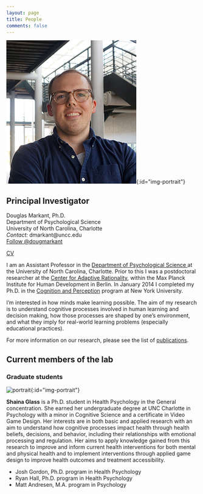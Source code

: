 ```yaml
---
layout: page
title: People
comments: false
---
```


![portrait](/assets/markant_portrait_Aug2019.jpg){:id="img-portrait"}

## Principal Investigator

<p>
Douglas Markant, Ph.D.<br />
Department of Psychological Science<br />
University of North Carolina, Charlotte<br />
<i>Contact:</i> dmarkant@uncc.edu<br />
<a href="https://twitter.com/dougmarkant" class="twitter-follow-button" data-show-count="false">Follow @dougmarkant</a> <script>!function(d,s,id){var js,fjs=d.getElementsByTagName(s)[0],p=/^http:/.test(d.location)?'http':'https';if(!d.getElementById(id)){js=d.createElement(s);js.id=id;js.src=p+'://platform.twitter.com/widgets.js';fjs.parentNode.insertBefore(js,fjs);}}(document, 'script', 'twitter-wjs');</script>
</p>

[CV](/assets/markant_cv.pdf)

I am an Assistant Professor in the <a href="http://psych.uncc.edu">Department of Psychological Science
</a> at the University of North Carolina, Charlotte. 
Prior to this I was a postdoctoral researcher at the <a href="https://www.mpib-berlin.mpg.de/en/research/adaptive-rationality">Center for Adaptive Rationality</a>, within the Max Planck Institute for Human Development in Berlin. 
In January 2014 I completed my Ph.D. in the <a href="http://www.psych.nyu.edu/programs/cp/">Cognition and Perception</a> program at New York University.

I’m interested in how minds make learning possible. The aim of my research is to understand cognitive processes involved in human learning and decision making, how those processes are shaped by one’s environment, and what they imply for real-world learning problems (especially educational practices). 

For more information on our research, please see the list of [publications](/publications).


## Current members of the lab

### Graduate students

![portrait](/assets/glass_portrait.jpg){:id="img-portrait"}

<b>Shaina Glass</b> is a Ph.D. student in Health Psychology in the General concentration. She earned her undergraduate degree at UNC Charlotte in Psychology with a minor in Cognitive Science and a certificate in Video Game Design. 
Her interests are in both basic and applied research with an aim to understand how cognitive processes impact health through health beliefs, decisions, and behavior, including their relationships with emotional processing and regulation. Her aims to apply knowledge gained from this research to improve and inform current health interventions for both mental and physical health and to implement interventions through applied game design to improve health outcomes and treatment accessibility.


- Josh Gordon, Ph.D. program in Health Psychology
- Ryan Hall, Ph.D. program in Health Psychology
- Matt Andresen, M.A. program in Psychology




<!--## Past members

Sunidhi Gupta
Meagan Padro-->

